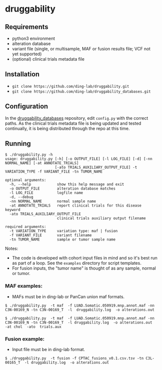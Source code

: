 # druggability

## Requirements
- python3 environment
- alteration database
- variant file (single, or multisample, MAF or fusion results file; VCF not yet supported)
- (optional) clinical trials metadata file

## Installation
- `git clone https://github.com/ding-lab/druggability.git`
- `git clone https://github.com/ding-lab/druggability_databases.git`

## Configuration
In the [druggability_databases](https://github.com/ding-lab/druggability_databases/) repository, edit `config.py` with the correct paths. As the clinical trials metadata file is being updated and tested continually, it is being distributed through the repo at this time.

## Running
```
$ ./druggability.py -h
usage: druggability.py [-h] [-o OUTPUT_FILE] [-l LOG_FILE] [-d] [-nn NORMAL_NAME] [-at ANNOTATE_TRIALS]
                       [-ato TRIALS_AUXILIARY_OUTPUT_FILE] -t VARIATION_TYPE -f VARIANT_FILE -tn TUMOR_NAME

optional arguments:
  -h, --help            show this help message and exit
  -o OUTPUT_FILE        alteration database matches
  -l LOG_FILE           logfile name
  -d, --debug
  -nn NORMAL_NAME       normal sample name
  -at ANNOTATE_TRIALS   report clinical trials for this disease keyword
  -ato TRIALS_AUXILIARY_OUTPUT_FILE
                        clinical trials auxiliary output filename

required arguments:
  -t VARIATION_TYPE     variation type: maf | fusion
  -f VARIANT_FILE       variant filename
  -tn TUMOR_NAME        sample or tumor sample name
```
Notes:
- The code is developed with cohort input files in mind and so it's best run as part of a loop. See the `examples` directory for script templates.
- For fusion inputs, the "tumor name" is thought of as any sample, normal or tumor.

### MAF examples:
- MAFs must be in ding-lab or PanCan union maf formats.
```
$ ./druggability.py  -t maf  -f LUAD.Somatic.050919.mnp.annot.maf -nn C3N-00169_N -tn C3N-00169_T  -l  druggability.log  -o alterations.out
```
```
$ ./druggability.py  -t maf  -f LUAD.Somatic.050919.mnp.annot.maf -nn C3N-00169_N -tn C3N-00169_T  -l druggability.log  -o alterations.out  -at chol  -ato  trials.aux
```

### Fusion example:
- Input file must be in ding-lab format.
```
$ ./druggability.py  -t fusion -f CPTAC_fusions_v0.1.csv.tsv -tn C3L-00165_T  -l druggability.log  -o alterations.out
```
